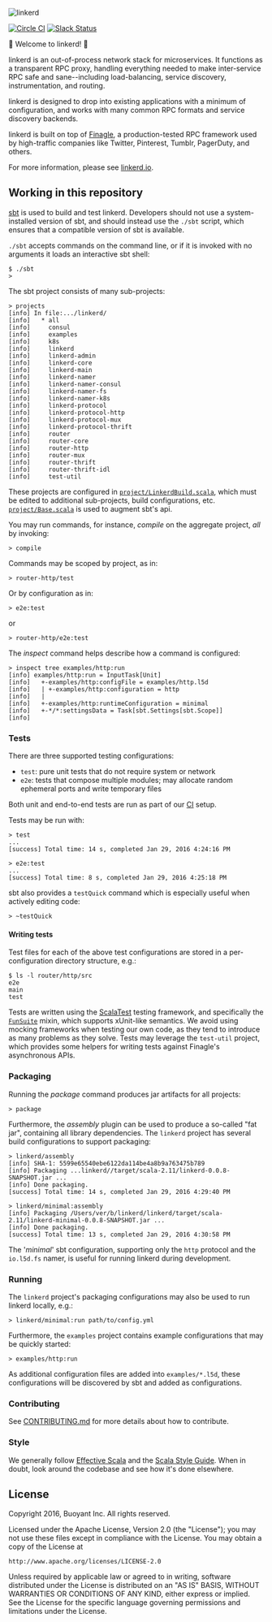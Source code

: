 ![linkerd](https://cloud.githubusercontent.com/assets/9226/12433413/c6fff880-beb5-11e5-94d1-1afb1258f464.png)

[![Circle CI](https://circleci.com/gh/BuoyantIO/linkerd/tree/master.svg?style=shield&circle-token=06d80fc52dbaeaac316d09b7ad4ada6f7d2bf31f)](https://circleci.com/gh/BuoyantIO/linkerd/tree/master)
[![Slack Status](https://slack.linkerd.io/badge.svg)](https://slack.linkerd.io)

:balloon: Welcome to linkerd! :wave:

linkerd is an out-of-process network stack for microservices. It functions as a
transparent RPC proxy, handling everything needed to make inter-service RPC
safe and sane--including load-balancing, service discovery, instrumentation,
and routing.

linkerd is designed to drop into existing applications with a minimum of
configuration, and works with many common RPC formats and service discovery
backends.

linkerd is built on top of [Finagle](https://twitter.github.io/finagle/), a
production-tested RPC framework used by high-traffic companies like
Twitter, Pinterest, Tumblr, PagerDuty, and others.

For more information, please see [linkerd.io](https://linkerd.io).


## Working in this repository ##

[sbt][sbt] is used to build and test linkerd. Developers should not
use a system-installed version of sbt, and should instead use the
`./sbt` script, which ensures that a compatible version of sbt is
available.

`./sbt` accepts commands on the command line, or if it is invoked with
no arguments it loads an interactive sbt shell:

```
$ ./sbt
>
```

The sbt project consists of many sub-projects:

```
> projects
[info] In file:.../linkerd/
[info] 	 * all
[info] 	   consul
[info] 	   examples
[info] 	   k8s
[info] 	   linkerd
[info] 	   linkerd-admin
[info] 	   linkerd-core
[info] 	   linkerd-main
[info] 	   linkerd-namer
[info] 	   linkerd-namer-consul
[info] 	   linkerd-namer-fs
[info] 	   linkerd-namer-k8s
[info] 	   linkerd-protocol
[info] 	   linkerd-protocol-http
[info] 	   linkerd-protocol-mux
[info] 	   linkerd-protocol-thrift
[info] 	   router
[info] 	   router-core
[info] 	   router-http
[info] 	   router-mux
[info] 	   router-thrift
[info] 	   router-thrift-idl
[info] 	   test-util
```

These projects are configured in
[`project/LinkerdBuild.scala`](project/LinkerdBuild.scala), which must
be edited to additional sub-projects, build configurations,
etc. [`project/Base.scala`](project/Base.scala) is used to augment
sbt's api.

You may run commands, for instance, _compile_ on the aggregate
project, _all_ by invoking:

```
> compile
```

Commands may be scoped by project, as in:

```
> router-http/test
```

Or by configuration as in:

```
> e2e:test
```

or

```
> router-http/e2e:test
```

The _inspect_ command helps describe how a command is configured:

```
> inspect tree examples/http:run
[info] examples/http:run = InputTask[Unit]
[info]   +-examples/http:configFile = examples/http.l5d
[info]   | +-examples/http:configuration = http
[info]   | 
[info]   +-examples/http:runtimeConfiguration = minimal
[info]   +-*/*:settingsData = Task[sbt.Settings[sbt.Scope]]
[info]
```

### Tests ###

There are three supported testing configurations:
- `test`: pure unit tests that do not require system or network
- `e2e`: tests that compose multiple modules; may allocate random
ephemeral ports and write temporary files

Both unit and end-to-end tests are run as part of our [CI][ci] setup.

Tests may be run with:

```
> test
...
[success] Total time: 14 s, completed Jan 29, 2016 4:24:16 PM
```
```
> e2e:test
...
[success] Total time: 8 s, completed Jan 29, 2016 4:25:18 PM
```

sbt also provides a `testQuick` command which is especially useful
when actively editing code:

```
> ~testQuick
```

#### Writing tests ####

Test files for each of the above test configurations are stored in a
per-configuration directory structure, e.g.:

```
$ ls -l router/http/src
e2e
main
test
```

Tests are written using the [ScalaTest][scalatest] testing framework,
and specifically the [`FunSuite`][funsuite] mixin, which supports
xUnit-like semantics. We avoid using mocking frameworks when testing
our own code, as they tend to introduce as many problems as they
solve. Tests may leverage the `test-util` project, which provides some
helpers for writing tests against Finagle's asynchronous APIs.

### Packaging ###

Running the _package_ command produces jar artifacts for all projects:

```
> package
```

Furthermore, the _assembly_ plugin can be used to produce a so-called
"fat jar", containing all library dependencies.  The `linkerd` project
has several build configurations to support packaging:

```
> linkerd/assembly
[info] SHA-1: 5599e65540ebe6122da114be4a8b9a763475b789
[info] Packaging ...linkerd//target/scala-2.11/linkerd-0.0.8-SNAPSHOT.jar ...
[info] Done packaging.
[success] Total time: 14 s, completed Jan 29, 2016 4:29:40 PM
```
```
> linkerd/minimal:assembly
[info] Packaging /Users/ver/b/linkerd/linkerd/target/scala-2.11/linkerd-minimal-0.0.8-SNAPSHOT.jar ...
[info] Done packaging.
[success] Total time: 13 s, completed Jan 29, 2016 4:30:58 PM
```

The '_minimal_' sbt configuration, supporting only the `http`
protocol and the `io.l5d.fs` namer, is useful for running linkerd
during development.

### Running ###

The `linkerd` project's packaging configurations may also be used to
run linkerd locally, e.g.:

```
> linkerd/minimal:run path/to/config.yml
```

Furthermore, the `examples` project contains example configurations
that may be quickly started:

```
> examples/http:run
```

As additional configuration files are added into `examples/*.l5d`,
these configurations will be discovered by sbt and added as
configurations.

### Contributing ###

See [CONTRIBUTING.md](CONTRIBUTING.md) for more details about how to contribute.

### Style ###

We generally follow [Effective Scala][es] and the
[Scala Style Guide][ssg]. When in doubt, look around the codebase and
see how it's done elsewhere.

## License ##

Copyright 2016, Buoyant Inc. All rights reserved.

Licensed under the Apache License, Version 2.0 (the "License"); you may not use
these files except in compliance with the License. You may obtain a copy of the
License at

    http://www.apache.org/licenses/LICENSE-2.0

Unless required by applicable law or agreed to in writing, software distributed
under the License is distributed on an "AS IS" BASIS, WITHOUT WARRANTIES OR
CONDITIONS OF ANY KIND, either express or implied. See the License for the
specific language governing permissions and limitations under the License.



[finagle]: https://twitter.github.io/finagle/
[k8s]: https://k8s.io/
[consul]: https://consul.io/
[sbt]: http://www.scala-sbt.org/
[scalatest]: http://www.scalatest.org/
[funsuite]: http://www.scalatest.org/getting_started_with_fun_suite
[ssg]: http://docs.scala-lang.org/style/scaladoc.html
[ci]: https://circleci.com/gh/BuoyantIO/linkerd
[es]: https://twitter.github.io/effectivescala/

